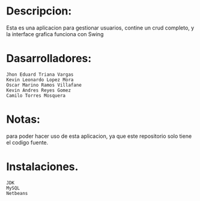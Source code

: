 # Descripcion:

Esta es una aplicacion para gestionar usuarios, contine un crud completo, y la interface grafica funciona con Swing

# Dasarrolladores:
    Jhon Eduard Triana Vargas
    Kevin Leonardo Lopez Mora
    Oscar Marino Ramos Villafane
    Kevin Andres Reyes Gomez
    Camilo Torres Mosquera

# Notas: 
  para poder hacer uso de esta aplicacion, ya que este repositorio solo tiene el codigo fuente.

# Instalaciones.
    JDK
    MySQL
    Netbeans
